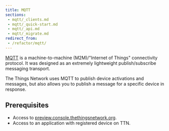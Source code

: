 ```yaml
---
title: MQTT
sections:
 - mqtt/_clients.md
 - mqtt/_quick-start.md
 - mqtt/_api.md
 - mqtt/_migrate.md
redirect_from:
 - /refactor/mqtt/
---
```


[MQTT](http://mqtt.org) is a machine-to-machine (M2M)/"Internet of Things" connectivity protocol. It was designed as an extremely lightweight publish/subscribe messaging transport.

The Things Network uses MQTT to publish device activations and messages, but also allows you to publish a message for a specific device in response.

## Prerequisites

* Access to [preview.console.thethingsnetwork.org](https://preview.console.thethingsnetwork.org/).
* Access to an application with registered device on TTN.
